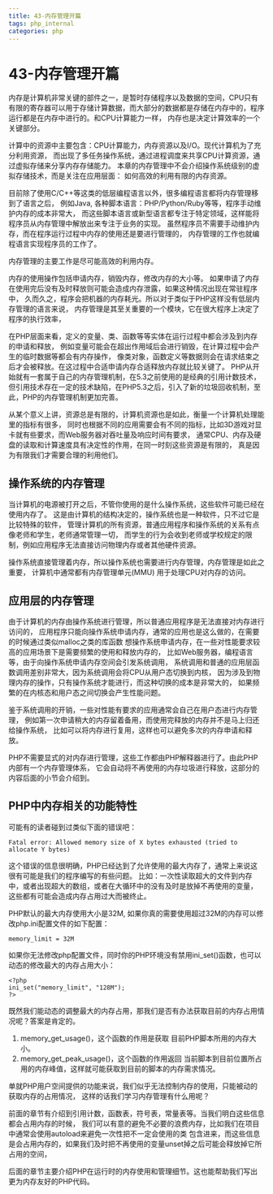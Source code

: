 ```yaml
---
title: 43-内存管理开篇
tags: php_internal
categories: php
---
```


# 43-内存管理开篇
内存是计算机非常关键的部件之一，是暂时存储程序以及数据的空间，CPU只有有限的寄存器可以用于存储计算数据，而大部分的数据都是存储在内存中的，程序运行都是在内存中进行的。和CPU计算能力一样， 内存也是决定计算效率的一个关键部分。

计算中的资源中主要包含：CPU计算能力，内存资源以及I/O。现代计算机为了充分利用资源， 而出现了多任务操作系统，通过进程调度来共享CPU计算资源，通过虚拟存储来分享内存存储能力。 本章的内存管理中不会介绍操作系统级别的虚拟存储技术，而是关注在应用层面： 如何高效的利用有限的内存资源。

目前除了使用C/C++等这类的低层编程语言以外，很多编程语言都将内存管理移到了语言之后， 例如Java, 各种脚本语言：PHP/Python/Ruby等等，程序手动维护内存的成本非常大， 而这些脚本语言或新型语言都专注于特定领域，这样能将程序员从内存管理中解放出来专注于业务的实现。 虽然程序员不需要手动维护内存，而在程序运行过程中内存的使用还是要进行管理的， 内存管理的工作也就编程语言实现程序员的工作了。

内存管理的主要工作是尽可能高效的利用内存。

内存的使用操作包括申请内存，销毁内存，修改内存的大小等。 如果申请了内存在使用完后没有及时释放则可能会造成内存泄露，如果这种情况出现在常驻程序中， 久而久之，程序会把机器的内存耗光。所以对于类似于PHP这样没有低层内存管理的语言来说， 内存管理是其至关重要的一个模块，它在很大程序上决定了程序的执行效率，

在PHP层面来看，定义的变量、类、函数等等实体在运行过程中都会涉及到内存的申请和释放， 例如变量可能会在超出作用域后会进行销毁，在计算过程中会产生的临时数据等都会有内存操作， 像类对象，函数定义等数据则会在请求结束之后才会被释放。在这过程中合适申请内存合适释放内存就比较关键了。 PHP从开始就有一套属于自己的内存管理机制，在5.3之前使用的是经典的引用计数技术， 但引用技术存在一定的技术缺陷，在PHP5.3之后，引入了新的垃圾回收机制，至此，PHP的内存管理机制更加完善。

从某个意义上讲，资源总是有限的，计算机资源也是如此，衡量一个计算机处理能里的指标有很多， 同时也根据不同的应用需要会有不同的指标，比如3D游戏对显卡就有些要求，而Web服务器对吞吐量及响应时间有要求， 通常CPU、内存及硬盘的读取和计算速度具有决定性的作用，在同一时刻这些资源是有限的， 真是因为有限我们才需要合理的利用他们。
## 操作系统的内存管理

当计算机的电源被打开之后，不管你使用的是什么操作系统，这些软件可能已经在使用内存了。 这是由计算机的结构决定的，操作系统也是一种软件，只不过它是比较特殊的软件， 管理计算机的所有资源，普通应用程序和操作系统的关系有点像老师和学生，老师通常管理一切， 而学生的行为会收到老师或学校规定的限制，例如应用程序无法直接访问物理内存或者其他硬件资源。

操作系统直接管理着内存，所以操作系统也需要进行内存管理，内存管理是如此之重要， 计算机中通常都有内存管理单元(MMU) 用于处理CPU对内存的访问。
## 应用层的内存管理

由于计算机的内存由操作系统进行管理，所以普通应用程序是无法直接对内存进行访问的， 应用程序只能向操作系统申请内存，通常的应用也是这么做的，在需要的时候通过类似malloc之类的库函数 想操作系统申请内存，在一些对性能要求较高的应用场景下是需要频繁的使用和释放内存的， 比如Web服务器，编程语言等，由于向操作系统申请内存空间会引发系统调用， 系统调用和普通的应用层函数调用差别非常大，因为系统调用会将CPU从用户态切换到内核， 因为涉及到物理内存的操作，只有操作系统才能进行，而这种切换的成本是非常大的， 如果频繁的在内核态和用户态之间切换会产生性能问题。

鉴于系统调用的开销，一些对性能有要求的应用通常会自己在用户态进行内存管理， 例如第一次申请稍大的内存留着备用，而使用完释放的内存并不是马上归还给操作系统， 比如可以将内存进行复用，这样也可以避免多次的内存申请和释放。

PHP不需要显式的对内存进行管理，这些工作都由PHP解释器进行了。由此PHP内部有一个内存管理体系， 它会自动将不再使用的内存垃圾进行释放，这部分的内容后面的小节会介绍到。
## PHP中内存相关的功能特性

可能有的读者碰到过类似下面的错误吧：

    Fatal error: Allowed memory size of X bytes exhausted (tried to allocate Y bytes)

这个错误的信息很明确，PHP已经达到了允许使用的最大内存了，通常上来说这很有可能是我们的程序编写的有些问题。 比如：一次性读取超大的文件到内存中，或者出现超大的数组，或者在大循环中的没有及时是放掉不再使用的变量， 这些都有可能会造成内存占用过大而被终止。

PHP默认的最大内存使用大小是32M, 如果你真的需要使用超过32M的内存可以修改php.ini配置文件的如下配置：

    memory_limit = 32M

如果你无法修改php配置文件，同时你的PHP环境没有禁用ini_set()函数，也可以动态的修改最大的内存占用大小：

    <?php
    ini_set("memory_limit", "128M");
    ?>

既然我们能动态的调整最大的内存占用，那我们是否有办法获取目前的内存占用情况呢？答案是肯定的。

1. memory_get_usage()，这个函数的作用是获取 目前PHP脚本所用的内存大小。
2. memory_get_peak_usage()，这个函数的作用返回 当前脚本到目前位置所占用的内存峰值，这样就可能获取到目前的脚本的内存需求情况。

单就PHP用户空间提供的功能来说，我们似乎无法控制内存的使用，只能被动的获取内存的占用情况， 这样的话我们学习内存管理有什么用呢？

前面的章节有介绍到引用计数，函数表，符号表，常量表等。当我们明白这些信息都会占用内存的时候， 我们可以有意的避免不必要的浪费内存，比如我们在项目中通常会使用autoload来避免一次性把不一定会使用的类 包含进来，而这些信息是会占用内存的，如果我们及时把不再使用的变量unset掉之后可能会释放掉它所占用的空间，

后面的章节主要介绍PHP在运行时的内存使用和管理细节。这也能帮助我们写出更为内存友好的PHP代码。
